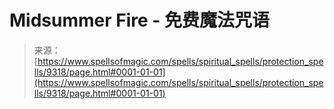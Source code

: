<!--yml

category: 未分类

date: 2024-06-12 18:45:17

-->

# Midsummer Fire - 免费魔法咒语

> 来源：[https://www.spellsofmagic.com/spells/spiritual_spells/protection_spells/9318/page.html#0001-01-01](https://www.spellsofmagic.com/spells/spiritual_spells/protection_spells/9318/page.html#0001-01-01)
